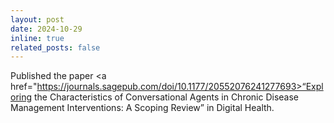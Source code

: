 ```yaml
---
layout: post
date: 2024-10-29
inline: true
related_posts: false
---
```


Published the paper <a href="https://journals.sagepub.com/doi/10.1177/20552076241277693>“Exploring the Characteristics of Conversational Agents in Chronic Disease Management Interventions: A Scoping Review”</a> in Digital Health.

